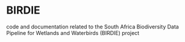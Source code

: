 # BIRDIE
code and documentation related to the South Africa Biodiversity Data Pipeline for Wetlands and Waterbirds (BIRDIE) project
